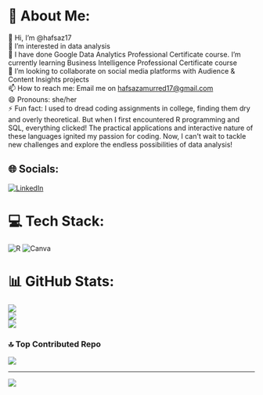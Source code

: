 # 💫 About Me:
👋 Hi, I’m @hafsaz17<br>👀 I’m interested in data analysis<br>🌱 I have done Google Data Analytics Professional Certificate course. I’m currently learning Business Intelligence Professional Certificate course<br>💞️ I’m looking to collaborate on social media platforms with Audience & Content Insights projects<br>📫 How to reach me: Email me on hafsazamurred17@gmail.com<br>😄 Pronouns: she/her<br>⚡ Fun fact: I used to dread coding assignments in college, finding them dry and overly theoretical. But when I first encountered R programming and SQL, everything clicked! The practical applications and interactive nature of these languages ignited my passion for coding. Now, I can't wait to tackle new challenges and explore the endless possibilities of data analysis!


## 🌐 Socials:
[![LinkedIn](https://img.shields.io/badge/LinkedIn-%230077B5.svg?logo=linkedin&logoColor=white)](https://linkedin.com/in/hafsa-zamurred/) 

# 💻 Tech Stack:
![R](https://img.shields.io/badge/r-%23276DC3.svg?style=for-the-badge&logo=r&logoColor=white) ![Canva](https://img.shields.io/badge/Canva-%2300C4CC.svg?style=for-the-badge&logo=Canva&logoColor=white)
# 📊 GitHub Stats:
![](https://github-readme-stats.vercel.app/api?username=hafsaz17&theme=dark&hide_border=false&include_all_commits=true&count_private=false)<br/>
![](https://github-readme-streak-stats.herokuapp.com/?user=hafsaz17&theme=dark&hide_border=false)<br/>
![](https://github-readme-stats.vercel.app/api/top-langs/?username=hafsaz17&theme=dark&hide_border=false&include_all_commits=true&count_private=false&layout=compact)

### 🔝 Top Contributed Repo
![](https://github-contributor-stats.vercel.app/api?username=hafsaz17&limit=5&theme=dark&combine_all_yearly_contributions=true)

---
[![](https://visitcount.itsvg.in/api?id=hafsaz17&icon=4&color=0)](https://visitcount.itsvg.in)

<!-- Proudly created with GPRM ( https://gprm.itsvg.in ) -->
